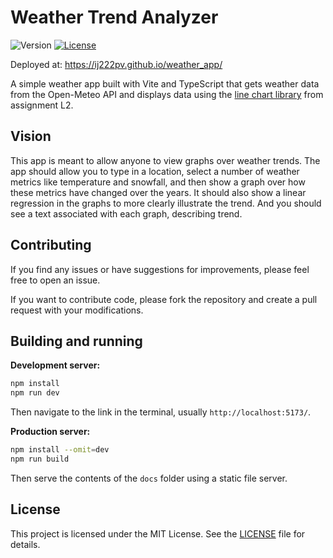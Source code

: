 # Weather Trend Analyzer

![Version](https://img.shields.io/github/package-json/v/ij222pv/weather_app)
[![License](https://img.shields.io/github/license/ij222pv/weather_app)](LICENSE)

Deployed at: https://ij222pv.github.io/weather_app/

A simple weather app built with Vite and TypeScript that gets weather data from the Open-Meteo API and displays data using the [line chart library](https://github.com/ij222pv/line-chart) from assignment L2.

## Vision

This app is meant to allow anyone to view graphs over weather trends. The app should allow you to type in a location, select a number of weather metrics like temperature and snowfall, and then show a graph over how these metrics have changed over the years. It should also show a linear regression in the graphs to more clearly illustrate the trend. And you should see a text associated with each graph, describing trend.

## Contributing

If you find any issues or have suggestions for improvements, please feel free to open an issue.

If you want to contribute code, please fork the repository and create a pull request with your modifications.

## Building and running

**Development server:**

```bash
npm install
npm run dev
```

Then navigate to the link in the terminal, usually `http://localhost:5173/`.

**Production server:**

```bash
npm install --omit=dev
npm run build
```

Then serve the contents of the `docs` folder using a static file server.

## License

This project is licensed under the MIT License. See the [LICENSE](LICENSE) file for details.